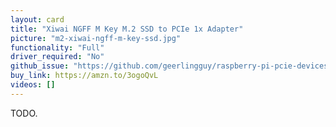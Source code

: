 ```yaml
---
layout: card
title: "Xiwai NGFF M Key M.2 SSD to PCIe 1x Adapter"
picture: "m2-xiwai-ngff-m-key-ssd.jpg"
functionality: "Full"
driver_required: "No"
github_issue: "https://github.com/geerlingguy/raspberry-pi-pcie-devices/issues/TODO"
buy_link: https://amzn.to/3ogoQvL
videos: []
---
```

TODO.
